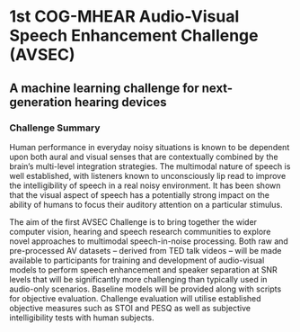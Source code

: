 # 1st COG-MHEAR Audio-Visual Speech Enhancement Challenge (AVSEC)
## A machine learning challenge for next-generation hearing devices

### Challenge Summary
Human performance in everyday noisy situations is known to be dependent upon both aural and visual senses that are contextually combined by the brain’s multi-level integration strategies. The multimodal nature of speech is well established, with listeners known to unconsciously lip read to improve the intelligibility of speech in a real noisy environment.  It has been shown that the visual aspect of speech has a potentially strong impact on the ability of humans to focus their auditory attention on a particular stimulus.

The aim of the first AVSEC Challenge is to bring together the wider computer vision, hearing and speech research communities to explore novel approaches to multimodal speech-in-noise processing. Both raw and pre-processed AV datasets – derived from TED talk videos – will be made available to participants for training and development of audio-visual models to perform speech enhancement and speaker separation at SNR levels that will be significantly more challenging than typically used in audio-only scenarios. Baseline models will be provided along with scripts for objective evaluation. Challenge evaluation will utilise established objective measures such as STOI and PESQ as well as subjective intelligibility tests with human subjects.

